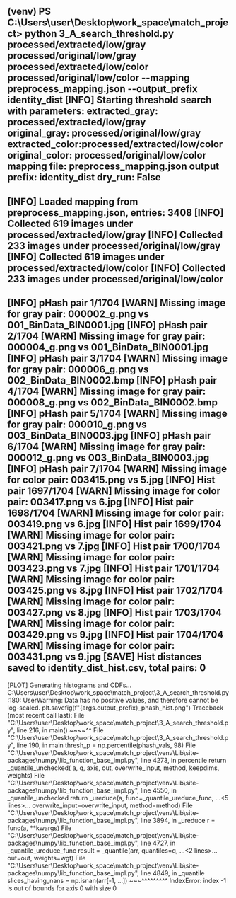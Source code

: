 (venv) PS C:\Users\user\Desktop\work_space\match_project> python 3_A_search_threshold.py processed/extracted/low/gray processed/original/low/gray processed/extracted/low/color processed/original/low/color --mapping preprocess_mapping.json --output_prefix identity_dist
[INFO] Starting threshold search with parameters:
  extracted_gray: processed/extracted/low/gray    
  original_gray:  processed/original/low/gray     
  extracted_color:processed/extracted/low/color   
  original_color: processed/original/low/color    
  mapping file:   preprocess_mapping.json
  output prefix:  identity_dist
  dry_run:        False
--------------------------------------------------
[INFO] Loaded mapping from preprocess_mapping.json, entries: 3408
[INFO] Collected 619 images under processed/extracted/low/gray
[INFO] Collected 233 images under processed/original/low/gray 
[INFO] Collected 619 images under processed/extracted/low/color
[INFO] Collected 233 images under processed/original/low/color
--------------------------------------------------
[INFO] pHash pair 1/1704
[WARN] Missing image for gray pair: 000002_g.png vs 001_BinData_BIN0001.jpg
[INFO] pHash pair 2/1704
[WARN] Missing image for gray pair: 000004_g.png vs 001_BinData_BIN0001.jpg
[INFO] pHash pair 3/1704
[WARN] Missing image for gray pair: 000006_g.png vs 002_BinData_BIN0002.bmp
[INFO] pHash pair 4/1704
[WARN] Missing image for gray pair: 000008_g.png vs 002_BinData_BIN0002.bmp
[INFO] pHash pair 5/1704
[WARN] Missing image for gray pair: 000010_g.png vs 003_BinData_BIN0003.jpg
[INFO] pHash pair 6/1704
[WARN] Missing image for gray pair: 000012_g.png vs 003_BinData_BIN0003.jpg
[INFO] pHash pair 7/1704
[WARN] Missing image for color pair: 003415.png vs 5.jpg
[INFO] Hist pair 1697/1704
[WARN] Missing image for color pair: 003417.png vs 6.jpg
[INFO] Hist pair 1698/1704
[WARN] Missing image for color pair: 003419.png vs 6.jpg
[INFO] Hist pair 1699/1704
[WARN] Missing image for color pair: 003421.png vs 7.jpg
[INFO] Hist pair 1700/1704
[WARN] Missing image for color pair: 003423.png vs 7.jpg
[INFO] Hist pair 1701/1704
[WARN] Missing image for color pair: 003425.png vs 8.jpg
[INFO] Hist pair 1702/1704
[WARN] Missing image for color pair: 003427.png vs 8.jpg
[INFO] Hist pair 1703/1704
[WARN] Missing image for color pair: 003429.png vs 9.jpg
[INFO] Hist pair 1704/1704
[WARN] Missing image for color pair: 003431.png vs 9.jpg
[SAVE] Hist distances saved to identity_dist_hist.csv, total pairs: 0
--------------------------------------------------
[PLOT] Generating histograms and CDFs...
C:\Users\user\Desktop\work_space\match_project\3_A_search_threshold.py:180: UserWarning: Data 
has no positive values, and therefore cannot be log-scaled.
  plt.savefig(f"{args.output_prefix}_phash_hist.png")
Traceback (most recent call last):
  File "C:\Users\user\Desktop\work_space\match_project\3_A_search_threshold.py", line 216, in 
<module>
    main()
    ~~~~^^
  File "C:\Users\user\Desktop\work_space\match_project\3_A_search_threshold.py", line 190, in 
main
    thresh_p = np.percentile(phash_vals, 98)
  File "C:\Users\user\Desktop\work_space\match_project\venv\Lib\site-packages\numpy\lib\_function_base_impl.py", line 4273, in percentile
    return _quantile_unchecked(
        a, q, axis, out, overwrite_input, method, keepdims, weights)
  File "C:\Users\user\Desktop\work_space\match_project\venv\Lib\site-packages\numpy\lib\_function_base_impl.py", line 4550, in _quantile_unchecked
    return _ureduce(a,
                    func=_quantile_ureduce_func,
    ...<5 lines>...
                    overwrite_input=overwrite_input,
                    method=method)
  File "C:\Users\user\Desktop\work_space\match_project\venv\Lib\site-packages\numpy\lib\_function_base_impl.py", line 3894, in _ureduce
    r = func(a, **kwargs)
  File "C:\Users\user\Desktop\work_space\match_project\venv\Lib\site-packages\numpy\lib\_function_base_impl.py", line 4727, in _quantile_ureduce_func
    result = _quantile(arr,
                       quantiles=q,
    ...<2 lines>...
                       out=out,
                       weights=wgt)
  File "C:\Users\user\Desktop\work_space\match_project\venv\Lib\site-packages\numpy\lib\_function_base_impl.py", line 4849, in _quantile
    slices_having_nans = np.isnan(arr[-1, ...])
                                  ~~~^^^^^^^^^
IndexError: index -1 is out of bounds for axis 0 with size 0